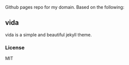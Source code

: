 Github pages repo for my domain. Based on the following:


vida
---------

vida is a simple and beautiful jekyll theme.

### License

MIT
